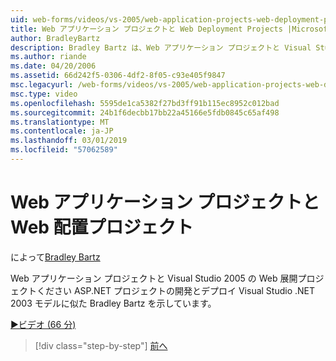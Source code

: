 ```yaml
---
uid: web-forms/videos/vs-2005/web-application-projects-web-deployment-projects
title: Web アプリケーション プロジェクトと Web Deployment Projects |Microsoft Docs
author: BradleyBartz
description: Bradley Bartz は、Web アプリケーション プロジェクトと Visual Studio 2005 の Web 展開プロジェクトの開発とデプロイの ASP.NET プロジェクト simila を作成する方法を示しています.
ms.author: riande
ms.date: 04/20/2006
ms.assetid: 66d242f5-0306-4df2-8f05-c93e405f9847
msc.legacyurl: /web-forms/videos/vs-2005/web-application-projects-web-deployment-projects
msc.type: video
ms.openlocfilehash: 5595de1ca5382f27bd3ff91b115ec8952c012bad
ms.sourcegitcommit: 24b1f6decbb17bb22a45166e5fdb0845c65af498
ms.translationtype: MT
ms.contentlocale: ja-JP
ms.lasthandoff: 03/01/2019
ms.locfileid: "57062589"
---
```

<a name="web-application-projects--web-deployment-projects"></a>Web アプリケーション プロジェクトと Web 配置プロジェクト
====================
によって[Bradley Bartz](https://github.com/BradleyBartz)

Web アプリケーション プロジェクトと Visual Studio 2005 の Web 展開プロジェクトください ASP.NET プロジェクトの開発とデプロイ Visual Studio .NET 2003 モデルに似た Bradley Bartz を示しています。

[&#9654;ビデオ (66 分)](https://channel9.msdn.com/Blogs/ASP-NET-Site-Videos/web-application-projects-web-deployment-projects)

> [!div class="step-by-step"]
> [前へ](web-deployment-projects.md)
